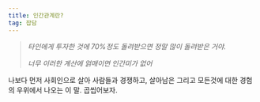 ```yaml
---
title: 인간관계란?
tag: 잡담
---
```


> _타인에게 투자한 것에 70%정도 돌려받으면 정말 많이 돌려받은 거야._
>
> _너무 이러한 계산에 얽매이면 인간미가 없어_

나보다 먼저 사회인으로 살아 사람들과 경쟁하고,  살아남은 그리고 모든것에 대한 경험의 우위에서 나오는 이 말. 곱씹어보자.